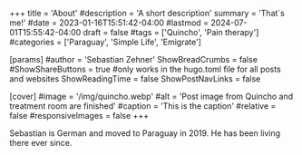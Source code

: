 +++
title = 'About'
#description = 'A short description'
summary = 'That`s me!'
#date = 2023-01-16T15:51:42-04:00
#lastmod = 2024-07-01T15:55:42-04:00
draft = false
#tags = ['Quincho', 'Pain therapy']
#categories = ['Paraguay', 'Simple Life', 'Emigrate']

[params]
    #author = 'Sebastian Zehner'
    ShowBreadCrumbs = false
    #ShowShareButtons = true #only works in the hugo.toml file for all posts and websites
    ShowReadingTime = false
    ShowPostNavLinks = false

[cover]
    #image = '/img/quincho.webp'
    #alt = 'Post image from Quincho and treatment room are finished'
    #caption = 'This is the caption'
    #relative = false
    #responsiveImages = false
+++

Sebastian is German and moved to Paraguay in 2019. He has been living there ever since.